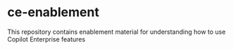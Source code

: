 # ce-enablement
This repository contains enablement material for understanding how to use Copilot Enterprise features
